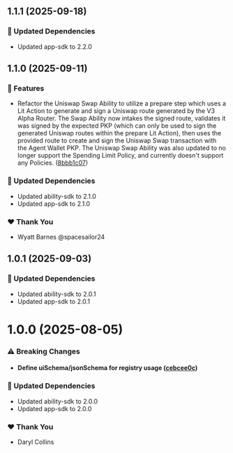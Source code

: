 ## 1.1.1 (2025-09-18)

### 🧱 Updated Dependencies

- Updated app-sdk to 2.2.0

## 1.1.0 (2025-09-11)

### 🚀 Features

- Refactor the Uniswap Swap Ability to utilize a prepare step which uses a Lit Action to generate and sign a Uniswap route generated by the V3 Alpha Router. The Swap Ability now intakes the signed route, validates it was signed by the expected PKP (which can only be used to sign the generated Uniswap routes within the prepare Lit Action), then uses the provided route to create and sign the Uniswap Swap transaction with the Agent Wallet PKP. The Uniswap Swap Ability was also updated to no longer support the Spending Limit Policy, and currently doesn't support any Policies. ([8bbb1c07](https://github.com/LIT-Protocol/Vincent/commit/8bbb1c07))

### 🧱 Updated Dependencies

- Updated ability-sdk to 2.1.0
- Updated app-sdk to 2.1.0

### ❤️ Thank You

- Wyatt Barnes @spacesailor24

## 1.0.1 (2025-09-03)

### 🧱 Updated Dependencies

- Updated ability-sdk to 2.0.1
- Updated app-sdk to 2.0.1

# 1.0.0 (2025-08-05)

### ⚠️ Breaking Changes

- #### Define uiSchema/jsonSchema for registry usage ([cebcee0c](https://github.com/LIT-Protocol/Vincent/commit/cebcee0c))

### 🧱 Updated Dependencies

- Updated ability-sdk to 2.0.0
- Updated app-sdk to 2.0.0

### ❤️ Thank You

- Daryl Collins
